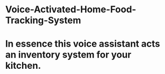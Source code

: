 # Voice-Activated-Home-Food-Tracking-System #
# In essence this voice assistant acts an inventory system for your kitchen. #
